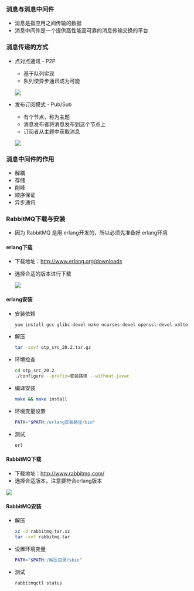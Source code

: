 ### 消息与消息中间件

* 消息是指应用之间传输的数据
* 消息中间件是一个提供高性能高可靠的消息传输交换的平台



### 消息传递的方式

* 点对点通讯 - P2P

  * 基于队列实现
  * 队列使异步通讯成为可能

  ![](https://github.com/gothicrush/learning/blob/master/RabbitMQ/01.%20%E6%B6%88%E6%81%AF%E4%B8%AD%E9%97%B4%E4%BB%B6%E7%AE%80%E4%BB%8B%20%2B%20RabbitMQ%E4%B8%8B%E8%BD%BD%E5%AE%89%E8%A3%85/images/1-1.png)

* 发布订阅模式 - Pub/Sub

  * 有个节点，称为主题
  * 消息发布者将消息发布到这个节点上
  * 订阅者从主题中获取消息

  ![](https://github.com/gothicrush/learning/blob/master/RabbitMQ/01.%20%E6%B6%88%E6%81%AF%E4%B8%AD%E9%97%B4%E4%BB%B6%E7%AE%80%E4%BB%8B%20%2B%20RabbitMQ%E4%B8%8B%E8%BD%BD%E5%AE%89%E8%A3%85/images/1-2.png)



### 消息中间件的作用

* 解耦
* 存储
* 削峰
* 顺序保证
* 异步通讯



### RabbitMQ下载与安装

* 因为 RabbitMQ 是用 erlang开发的，所以必须先准备好 erlang环境

#### erlang下载

* 下载地址：http://www.erlang.org/downloads

* 选择合适的版本进行下载

  ![](https://github.com/gothicrush/learning/blob/master/RabbitMQ/01.%20%E6%B6%88%E6%81%AF%E4%B8%AD%E9%97%B4%E4%BB%B6%E7%AE%80%E4%BB%8B%20%2B%20RabbitMQ%E4%B8%8B%E8%BD%BD%E5%AE%89%E8%A3%85/images/erlang%E5%AE%89%E8%A3%85.png)

#### erlang安装

* 安装依赖

  ```bash
  yum install gcc glibc-devel make ncurses-devel openssl-devel xmlto unixODBC
  ```

* 解压

  ```bash
  tar -zxvf otp_src_20.2.tar.gz
  ```

* 环境检查

  ```bash
  cd otp_src_20.2
  ./configure --prefix=安装路径 --without-javac
  ```

* 编译安装

  ```bash
  make && make install
  ```

* 环境变量设置

  ```bash
  PATH="$PATH:/erlang安装路径/bin"
  ```

* 测试

  ```bash
  erl
  ```

#### RabbitMQ下载

* 下载地址：http://www.rabbitmq.com/
* 选择合适版本，注意要符合erlang版本

![](https://github.com/gothicrush/learning/blob/master/RabbitMQ/01.%20%E6%B6%88%E6%81%AF%E4%B8%AD%E9%97%B4%E4%BB%B6%E7%AE%80%E4%BB%8B%20%2B%20RabbitMQ%E4%B8%8B%E8%BD%BD%E5%AE%89%E8%A3%85/images/rabbitmq%E4%B8%8B%E8%BD%BD.jpg)

#### RabbitMQ安装

* 解压

  ```bash
  xz -d rabbitmq.tar.xz
  tar -xvf rabbitmq.tar
  ```

* 设置环境变量

  ```bash
  PATH="$PATH:/解压目录/sbin"
  ```

* 测试

  ```bash
  rabbitmqctl status
  ```
